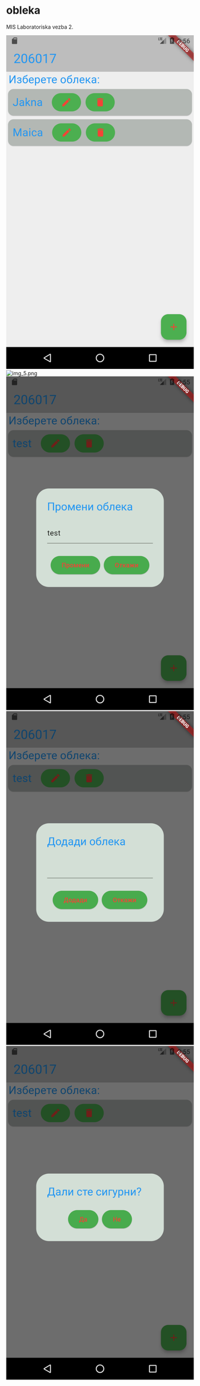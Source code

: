 # obleka

MIS 
Laboratoriska vezba 2.

![img_.png](img_.png)
![img_5.png](img_5.png)
![img_1.png](img_1.png)
![img_2.png](img_2.png)
![img_3.png](img_3.png)
